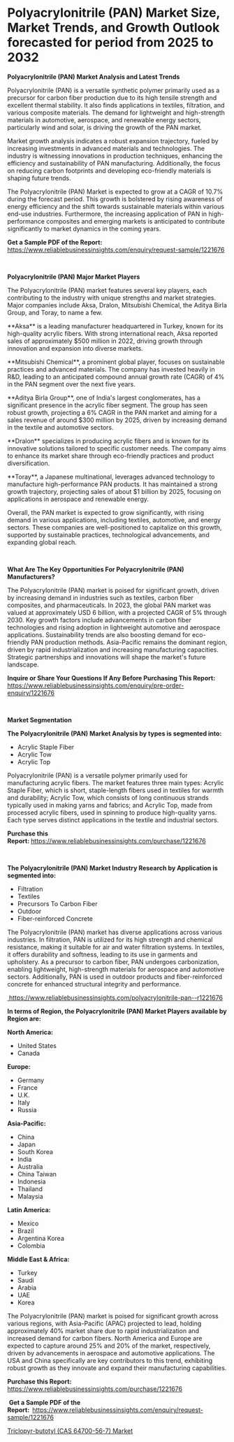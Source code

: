 <p><h1>Polyacrylonitrile (PAN) Market Size, Market Trends, and Growth Outlook forecasted for period from 2025 to 2032</h1></p><p><strong>Polyacrylonitrile (PAN) Market Analysis and Latest Trends</strong></p>
<p><p>Polyacrylonitrile (PAN) is a versatile synthetic polymer primarily used as a precursor for carbon fiber production due to its high tensile strength and excellent thermal stability. It also finds applications in textiles, filtration, and various composite materials. The demand for lightweight and high-strength materials in automotive, aerospace, and renewable energy sectors, particularly wind and solar, is driving the growth of the PAN market.</p><p>Market growth analysis indicates a robust expansion trajectory, fueled by increasing investments in advanced materials and technologies. The industry is witnessing innovations in production techniques, enhancing the efficiency and sustainability of PAN manufacturing. Additionally, the focus on reducing carbon footprints and developing eco-friendly materials is shaping future trends.</p><p>The Polyacrylonitrile (PAN) Market is expected to grow at a CAGR of 10.7% during the forecast period. This growth is bolstered by rising awareness of energy efficiency and the shift towards sustainable materials within various end-use industries. Furthermore, the increasing application of PAN in high-performance composites and emerging markets is anticipated to contribute significantly to market dynamics in the coming years.</p></p>
<p><strong>Get a Sample PDF of the Report:&nbsp;</strong> <a href="https://www.reliablebusinessinsights.com/enquiry/request-sample/1221676?utm_campaign=2244&utm_medium=2&utm_source=Github&utm_content=ia&utm_term=02022025&utm_id=polyacrylonitrile-pan">https://www.reliablebusinessinsights.com/enquiry/request-sample/1221676</a></p>
<p>&nbsp;</p>
<p><strong>Polyacrylonitrile (PAN) Major Market Players</strong></p>
<p><p>The Polyacrylonitrile (PAN) market features several key players, each contributing to the industry with unique strengths and market strategies. Major companies include Aksa, Dralon, Mitsubishi Chemical, the Aditya Birla Group, and Toray, to name a few.</p><p>**Aksa** is a leading manufacturer headquartered in Turkey, known for its high-quality acrylic fibers. With strong international reach, Aksa reported sales of approximately $500 million in 2022, driving growth through innovation and expansion into diverse markets.</p><p>**Mitsubishi Chemical**, a prominent global player, focuses on sustainable practices and advanced materials. The company has invested heavily in R&D, leading to an anticipated compound annual growth rate (CAGR) of 4% in the PAN segment over the next five years. </p><p>**Aditya Birla Group**, one of India's largest conglomerates, has a significant presence in the acrylic fiber segment. The group has seen robust growth, projecting a 6% CAGR in the PAN market and aiming for a sales revenue of around $300 million by 2025, driven by increasing demand in the textile and automotive sectors.</p><p>**Dralon** specializes in producing acrylic fibers and is known for its innovative solutions tailored to specific customer needs. The company aims to enhance its market share through eco-friendly practices and product diversification.</p><p>**Toray**, a Japanese multinational, leverages advanced technology to manufacture high-performance PAN products. It has maintained a strong growth trajectory, projecting sales of about $1 billion by 2025, focusing on applications in aerospace and renewable energy.</p><p>Overall, the PAN market is expected to grow significantly, with rising demand in various applications, including textiles, automotive, and energy sectors. These companies are well-positioned to capitalize on this growth, supported by sustainable practices, technological advancements, and expanding global reach.</p></p>
<p>&nbsp;</p>
<p><strong>What Are The Key Opportunities For Polyacrylonitrile (PAN) Manufacturers?</strong></p>
<p><p>The Polyacrylonitrile (PAN) market is poised for significant growth, driven by increasing demand in industries such as textiles, carbon fiber composites, and pharmaceuticals. In 2023, the global PAN market was valued at approximately USD 6 billion, with a projected CAGR of 5% through 2030. Key growth factors include advancements in carbon fiber technologies and rising adoption in lightweight automotive and aerospace applications. Sustainability trends are also boosting demand for eco-friendly PAN production methods. Asia-Pacific remains the dominant region, driven by rapid industrialization and increasing manufacturing capacities. Strategic partnerships and innovations will shape the market's future landscape.</p></p>
<p><strong>Inquire or Share Your Questions If Any Before Purchasing This Report:</strong> <a href="https://www.reliablebusinessinsights.com/enquiry/pre-order-enquiry/1221676?utm_campaign=2244&utm_medium=2&utm_source=Github&utm_content=ia&utm_term=02022025&utm_id=polyacrylonitrile-pan">https://www.reliablebusinessinsights.com/enquiry/pre-order-enquiry/1221676</a></p>
<p>&nbsp;</p>
<p><strong>Market Segmentation</strong></p>
<p><strong>The Polyacrylonitrile (PAN) Market Analysis by types is segmented into:</strong></p>
<p><ul><li>Acrylic Staple Fiber</li><li>Acrylic Tow</li><li>Acrylic Top</li></ul></p>
<p><p>Polyacrylonitrile (PAN) is a versatile polymer primarily used for manufacturing acrylic fibers. The market features three main types: Acrylic Staple Fiber, which is short, staple-length fibers used in textiles for warmth and durability; Acrylic Tow, which consists of long continuous strands typically used in making yarns and fabrics; and Acrylic Top, made from processed acrylic fibers, used in spinning to produce high-quality yarns. Each type serves distinct applications in the textile and industrial sectors.</p></p>
<p><strong>Purchase this Report:&nbsp;</strong><a href="https://www.reliablebusinessinsights.com/purchase/1221676?utm_campaign=2244&utm_medium=2&utm_source=Github&utm_content=ia&utm_term=02022025&utm_id=polyacrylonitrile-pan">https://www.reliablebusinessinsights.com/purchase/1221676</a></p>
<p>&nbsp;</p>
<p><strong>The Polyacrylonitrile (PAN) Market Industry Research by Application is segmented into:</strong></p>
<p><ul><li>Filtration</li><li>Textiles</li><li>Precursors To Carbon Fiber</li><li>Outdoor</li><li>Fiber-reinforced Concrete</li></ul></p>
<p><p>The Polyacrylonitrile (PAN) market has diverse applications across various industries. In filtration, PAN is utilized for its high strength and chemical resistance, making it suitable for air and water filtration systems. In textiles, it offers durability and softness, leading to its use in garments and upholstery. As a precursor to carbon fiber, PAN undergoes carbonization, enabling lightweight, high-strength materials for aerospace and automotive sectors. Additionally, PAN is used in outdoor products and fiber-reinforced concrete for enhanced structural integrity and performance.</p></p>
<p><a href="https://www.reliablebusinessinsights.com/polyacrylonitrile-pan--r1221676?utm_campaign=2244&utm_medium=2&utm_source=Github&utm_content=ia&utm_term=02022025&utm_id=polyacrylonitrile-pan">&nbsp;https://www.reliablebusinessinsights.com/polyacrylonitrile-pan--r1221676</a></p>
<p><strong>In terms of Region, the Polyacrylonitrile (PAN) Market Players available by Region are:</strong></p>
<p>
    <p> <strong> North America: </strong>
        <ul>
            <li>United States</li>
            <li>Canada</li>
        </ul>
        </p> 
    <p> <strong> Europe: </strong>
        <ul>
            <li>Germany</li>
            <li>France</li>
            <li>U.K.</li>
            <li>Italy</li>
            <li>Russia</li>
        </ul>
        </p> 
    <p> <strong> Asia-Pacific: </strong>
        <ul>
            <li>China</li>
            <li>Japan</li>
            <li>South Korea</li>
            <li>India</li>
            <li>Australia</li>
            <li>China Taiwan</li>
            <li>Indonesia</li>
            <li>Thailand</li>
            <li>Malaysia</li>
        </ul>
        </p> 
    <p> <strong> Latin America: </strong>
        <ul>
            <li>Mexico</li>
            <li>Brazil</li>
            <li>Argentina Korea</li>
            <li>Colombia</li>
        </ul>
        </p> 
    <p> <strong> Middle East & Africa: </strong>
        <ul>
            <li>Turkey</li>
            <li>Saudi</li>
            <li>Arabia</li>
            <li>UAE</li>
            <li>Korea</li>
        </ul>
    </p>
    </p>
<p><p>The Polyacrylonitrile (PAN) market is poised for significant growth across various regions, with Asia-Pacific (APAC) projected to lead, holding approximately 40% market share due to rapid industrialization and increased demand for carbon fibers. North America and Europe are expected to capture around 25% and 20% of the market, respectively, driven by advancements in aerospace and automotive applications. The USA and China specifically are key contributors to this trend, exhibiting robust growth as they innovate and expand their manufacturing capabilities.</p></p>
<p><strong>Purchase this Report: </strong><a href="https://www.reliablebusinessinsights.com/purchase/1221676?utm_campaign=2244&utm_medium=2&utm_source=Github&utm_content=ia&utm_term=02022025&utm_id=polyacrylonitrile-pan">https://www.reliablebusinessinsights.com/purchase/1221676</a></p>
<p>&nbsp;<strong>Get a Sample PDF of the Report:&nbsp;&nbsp;</strong><a href="https://www.reliablebusinessinsights.com/enquiry/request-sample/1221676?utm_campaign=2244&utm_medium=2&utm_source=Github&utm_content=ia&utm_term=02022025&utm_id=polyacrylonitrile-pan">https://www.reliablebusinessinsights.com/enquiry/request-sample/1221676</a></p>
<p><strong></strong></p>
<p><p><a href="https://github.com/steidmindy199393/Market-Research-Report-List-1/blob/main/triclopyr-butotyl-cas-64700-56-7-market.md?utm_campaign=2244&utm_medium=2&utm_source=Github&utm_content=ia&utm_term=02022025&utm_id=polyacrylonitrile-pan">Triclopyr-butotyl (CAS 64700-56-7) Market</a></p></p>